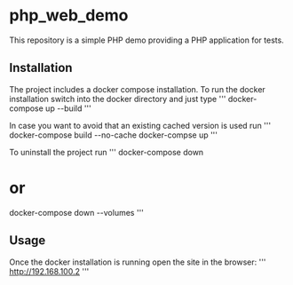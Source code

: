 # php_web_demo

This repository is a simple PHP demo providing a PHP application for tests.

## Installation

The project includes a docker compose installation.
To run the docker installation switch into the docker directory and just type
'''
docker-compose up --build
'''

In case you want to avoid that an existing cached version is used run
'''
docker-compose build --no-cache
docker-compse up
'''

To uninstall the project run
'''
docker-compose down 
# or
docker-compose down --volumes
'''

## Usage
Once the docker installation is running open the site in the browser:
'''
http://192.168.100.2
'''